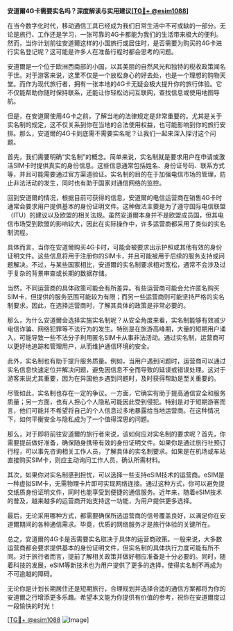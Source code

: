 **安道爾4G卡需要实名吗？深度解读与实用建议[[TG💪+ @esim1088](https://t.me/s/esim1088)]**

在当今数字化时代，移动通信工具已经成为我们日常生活中不可或缺的一部分。无论是旅行、工作还是学习，一张可靠的4G卡都能为我们的生活带来极大的便利。然而，当你计划前往安道爾这样的小国旅行或居住时，是否需要为购买的4G卡进行实名登记呢？这可能是许多人在准备行程时都会思考的问题。

安道爾是一个位于欧洲西南部的小国，以其美丽的自然风光和独特的税收政策闻名于世。对于游客来说，这里不仅是一个放松身心的好去处，也是一个理想的购物天堂。而作为现代旅行者，拥有一张本地的4G卡无疑会极大提升你的旅行体验。它不仅能帮助你随时保持联系，还能让你轻松访问互联网，查找信息或使用地图导航。

但是，在安道爾使用4G卡之前，了解当地的法律规定是非常重要的。尤其是关于实名制的规定，这不仅关系到你在当地的合法使用权益，也可能影响到你的旅行安排。那么，安道爾的4G卡到底需不需要实名呢？让我们一起来深入探讨这个问题。

首先，我们需要明确“实名制”的概念。简单来说，实名制就是要求用户在申请或激活SIM卡时提供真实的身份信息。这些信息通常包括姓名、身份证号码、联系方式等，并且可能需要通过官方渠道验证。实名制的目的在于加强电信市场的管理，防止非法活动的发生，同时也有助于国家对通信网络的监控。

回到安道爾的情况，根据目前可获得的信息，安道爾的电信运营商在销售4G卡时通常会要求用户提供基本的身份证明文件。这种做法主要是为了遵守国际电信联盟（ITU）的建议以及欧盟的相关法规。虽然安道爾本身并不是欧盟成员国，但其电信市场受到欧盟的影响较大，因此在实际操作中，许多运营商都采用了类似的实名制流程。

具体而言，当你在安道爾购买4G卡时，可能会被要求出示护照或其他有效的身份证明文件。这些信息将用于注册你的SIM卡，并且可能被用于后续的服务支持或问题解决。不过，与某些国家相比，安道爾的实名制要求相对宽松，通常不会涉及过于复杂的背景审查或长期的数据存储。

当然，不同运营商的具体政策可能会有所差异。有些运营商可能会允许匿名购买SIM卡，但提供的服务范围可能较为有限；而另一些运营商则可能坚持严格的实名制要求。因此，在选择运营商时，了解其具体的政策是非常必要的。

那么，为什么安道爾会选择实施实名制呢？从安全角度来看，实名制能够有效减少电信诈骗、网络犯罪等不法行为的发生。特别是在旅游高峰期，大量的短期用户涌入，可能导致一些不法分子利用匿名SIM卡从事非法活动。通过实名制，运营商可以更好地追踪和管理用户，从而维护通信环境的安全。

此外，实名制也有助于提升服务质量。例如，当用户遇到问题时，运营商可以通过实名信息快速定位并解决问题，避免因信息不全而导致的延误或错误处理。这对于游客来说尤其重要，因为在异国他乡遇到问题时，及时获得帮助是至关重要的。

尽管如此，实名制也存在一定的争议。一方面，它确实有助于提高通信安全和服务质量；另一方面，也有人担心个人隐私可能因此受到侵犯。特别是对于短期游客而言，他们可能并不希望将自己的个人信息过多地暴露给当地运营商。在这种情况下，如何平衡安全与隐私成为了一个值得深思的问题。

那么，对于即将前往安道爾的旅行者来说，该如何应对实名制的要求呢？首先，你需要提前做好准备，确保随身携带有效的身份证明文件。如果你是通过旅行社预订行程，可以事先咨询相关工作人员，了解具体的实名制要求。如果是在机场或车站直接购买SIM卡，则应主动询问工作人员，确认所需材料。

其次，如果你对实名制感到担忧，可以选择一些支持eSIM技术的运营商。eSIM是一种虚拟SIM卡，无需物理卡片即可实现网络连接。通过这种方式，你可以避免提交纸质身份证明文件，同时也能享受到便捷的通信服务。近年来，随着eSIM技术的普及，越来越多的运营商开始支持这一功能，为用户提供更多选择。

最后，无论采用哪种方式，都需要确保所选运营商的信号覆盖良好，以满足你在安道爾期间的各种通信需求。毕竟，优质的网络服务才是旅行体验的关键所在。

总之，安道爾的4G卡是否需要实名取决于具体的运营商政策。一般来说，大多数运营商都会要求提供基本的身份证明文件，但实名制的具体执行力度可能有所不同。对于旅行者而言，提前了解相关政策并做好相应准备是十分必要的。同时，随着科技的发展，eSIM等新技术也为用户提供了更多的选择，使得实名制不再成为不可逾越的障碍。

无论你是计划长期居住还是短期旅行，合理规划并选择合适的通信方案都将为你的安道爾之行增添更多乐趣。希望本文能为你提供有价值的参考，祝你在安道爾度过一段愉快的时光！

[[TG💪+ @esim1088](https://t.me/s/esim1088) ![Image](https://i.postimg.cc/4NQfJmqS/Snipaste-2025-05-13-00-14-12.png)]